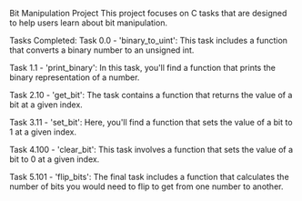 Bit Manipulation Project
This project focuses on C tasks that are designed to help users learn about bit manipulation.

Tasks Completed:
Task 0.0 - 'binary_to_uint': This task includes a function that converts a binary number to an unsigned int.

Task 1.1 - 'print_binary': In this task, you'll find a function that prints the binary representation of a number.

Task 2.10 - 'get_bit': The task contains a function that returns the value of a bit at a given index.

Task 3.11 - 'set_bit': Here, you'll find a function that sets the value of a bit to 1 at a given index.

Task 4.100 - 'clear_bit': This task involves a function that sets the value of a bit to 0 at a given index.

Task 5.101 - 'flip_bits': The final task includes a function that calculates the number of bits you would need to flip to get from one number to another.
